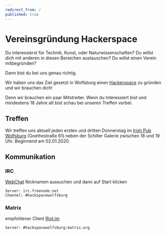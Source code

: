 ```yaml
---
redirect_from: /
published: true
---
```

# Vereinsgründung Hackerspace

Du interessierst für Technik, Kunst, oder Naturwissenschaften?
Du willst dich mit anderen in diesen Bereichen austauschen? 
Du willst einen Verein mitbegründen?

Dann bist du bei uns genau richtig.

Wir haben uns das Ziel gesetzt in Wolfsburg einen [Hackerspace](https://de.wikipedia.org/wiki/Hackerspace) zu gründen und wir brauchen dich!

Denn wir brauchen ein paar Mitstreiter.
Wenn du Interessiert bist und mindestens 18 Jahre alt bist schau bei unseren Treffen vorbei.

## Treffen

Wir treffen uns aktuell jeden ersten und dritten Donnerstag im [Irish Pub Wolfsburg](https://duckduckgo.com/?q=Irish+Pub+Wolfsburg&t=h_&ia=web&iaxm=places) (Goethestraße 61) neben der Schiller Galerie zwischen 18 und 19 Uhr. Beginnend am 02.01.2020.

## Kommunikation

### IRC

[WebChat](https://kiwiirc.com/nextclient/irc.freenode.net/#hackspacewolfsburg)
Nicknamen aussuchen und dann auf Start klicken

	Server: irc.freenode.net
	Channel: #hackspacewolfsburg

### Matrix

empfohlener Client [Riot.im](https://about.riot.im)

	Server: #hackspacewolfsburg:matrix.org